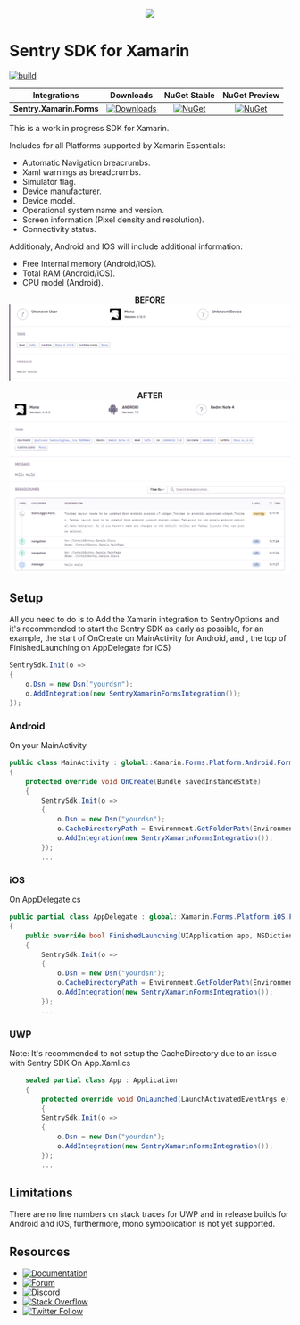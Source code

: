 <p align="center">
  <a href="https://sentry.io" target="_blank" align="center">
    <img src="https://sentry-brand.storage.googleapis.com/sentry-logo-black.png" width="280">
  </a>
  <br />
</p>
 
Sentry SDK for Xamarin
===========

[![build](https://github.com/getsentry/sentry-dotnet-xamarin/workflows/build/badge.svg?branch=main)](https://github.com/getsentry/sentry-dotnet-xamarin/actions?query=branch%3Amain)

|      Integrations             |    Downloads     |    NuGet Stable     |    NuGet Preview     |
| ----------------------------- | :-------------------: | :-------------------: | :-------------------: |
|  **Sentry.Xamarin.Forms**     | [![Downloads](https://img.shields.io/nuget/dt/Sentry.Xamarin.Forms.svg)](https://www.nuget.org/packages/Sentry.Xamarin.Forms) | [![NuGet](https://img.shields.io/nuget/v/Sentry.Xamarin.Forms.svg)](https://www.nuget.org/packages/Sentry.Xamarin.Forms)   |    [![NuGet](https://img.shields.io/nuget/vpre/Sentry.Xamarin.Forms.svg)](https://www.nuget.org/packages/Sentry.Xamarin.Forms)   |

This is a work in progress SDK for Xamarin.

Includes for all Platforms supported by Xamarin Essentials:
* Automatic Navigation breacrumbs.
* Xaml warnings as breadcrumbs.
* Simulator flag.
* Device manufacturer.
* Device model.
* Operational system name and version.
* Screen information (Pixel density and resolution).
* Connectivity status.

Additionaly, Android and IOS will include additional information:
* Free Internal memory (Android/iOS).
* Total RAM (Android/iOS).
* CPU model (Android).
<p align="center">
  <b>BEFORE</b>
  
  <img src=".github/before_01.png"/>
</p>
<p align="center">
  <b>AFTER</b>
  
  <img src=".github/after_01.png"/>
</p>

## Setup
All you need to do is to Add the Xamarin integration to SentryOptions and it's recommended to start the Sentry SDK as early as possible, for an example, the start of OnCreate on MainActivity for Android, and , the top of FinishedLaunching on AppDelegate for iOS)

```C#
SentrySdk.Init(o =>
{
    o.Dsn = new Dsn("yourdsn");
    o.AddIntegration(new SentryXamarinFormsIntegration());
});

```

### Android
On your MainActivity
```C#
public class MainActivity : global::Xamarin.Forms.Platform.Android.FormsAppCompatActivity
{
    protected override void OnCreate(Bundle savedInstanceState)
    {
        SentrySdk.Init(o =>
        {
            o.Dsn = new Dsn("yourdsn");
            o.CacheDirectoryPath = Environment.GetFolderPath(Environment.SpecialFolder.LocalApplicationData);
            o.AddIntegration(new SentryXamarinFormsIntegration());
        });
        ...
```

### iOS
On AppDelegate.cs
```C#
public partial class AppDelegate : global::Xamarin.Forms.Platform.iOS.FormsApplicationDelegate
{
    public override bool FinishedLaunching(UIApplication app, NSDictionary options)
    {
        SentrySdk.Init(o =>
        {
            o.Dsn = new Dsn("yourdsn");
            o.CacheDirectoryPath = Environment.GetFolderPath(Environment.SpecialFolder.LocalApplicationData);
            o.AddIntegration(new SentryXamarinFormsIntegration());
        });
        ...
```

### UWP
Note: It's recommended to not setup the CacheDirectory due to an issue with Sentry SDK
On App.Xaml.cs
```C#
    sealed partial class App : Application
    {
        protected override void OnLaunched(LaunchActivatedEventArgs e)
        {
        SentrySdk.Init(o =>
        {
            o.Dsn = new Dsn("yourdsn");
            o.AddIntegration(new SentryXamarinFormsIntegration());
        });
        ...        
```

## Limitations

There are no line numbers on stack traces for UWP and in release builds for Android and iOS, furthermore, mono symbolication is not yet supported.

## Resources

* [![Documentation](https://img.shields.io/badge/documentation-sentry.io-green.svg)](https://docs.sentry.io/platforms/dotnet/)
* [![Forum](https://img.shields.io/badge/forum-sentry-green.svg)](https://forum.sentry.io/c/sdks)
* [![Discord](https://img.shields.io/discord/621778831602221064)](https://discord.gg/Ww9hbqr)
* [![Stack Overflow](https://img.shields.io/badge/stack%20overflow-sentry-green.svg)](http://stackoverflow.com/questions/tagged/sentry)
* [![Twitter Follow](https://img.shields.io/twitter/follow/getsentry?label=getsentry&style=social)](https://twitter.com/intent/follow?screen_name=getsentry)
